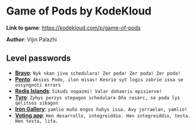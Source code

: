 # Game of Pods by KodeKloud

**Link to game**: https://kodekloud.com/p/game-of-pods

**Author**: Vijin Palazhi


## Level passwords
- **[Bravo](https://github.com/5kr1p7/game-of-pods/raw/master/bravo.yaml)**: `Nyk skan jiva schedulara! Zer poda! Zer poda! Zer poda!`
- **[Pento](https://github.com/5kr1p7/game-of-pods/raw/master/pento.yaml)**: `Aksios Podo, ilon misas! Kesrio syt logis zobrie issa se ossyngnoti errars`
- **[Redis Islands](https://github.com/5kr1p7/game-of-pods/raw/master/redis-islands.yaml)**: `Sikudi nopazmi! Valar dohaeris episierve!`
- **[Tyro](https://github.com/5kr1p7/game-of-pods/raw/master/tyro.yaml)**: `Zyhys perzys stepagon schedulara Oño resarc, se poda lys qelitsos sikagon`
- **[Iron Gallery](https://github.com/5kr1p7/game-of-pods/raw/master/iron-gallery.yaml)**: `yamlio muño engos ñuhys issa. Avy jorraelan, yamlio!`
- **[Voting app](https://github.com/5kr1p7/game-of-pods/raw/master/voting-app.yaml)**: `Hen desarrollo, integreiddio. Hen integreiddio, testa. Hen testa, lifa.`
